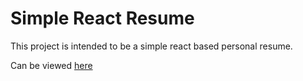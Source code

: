 # Simple React Resume

This project is intended to be a simple react based personal resume.

Can be viewed [here](https://josh-weaver.com/)
